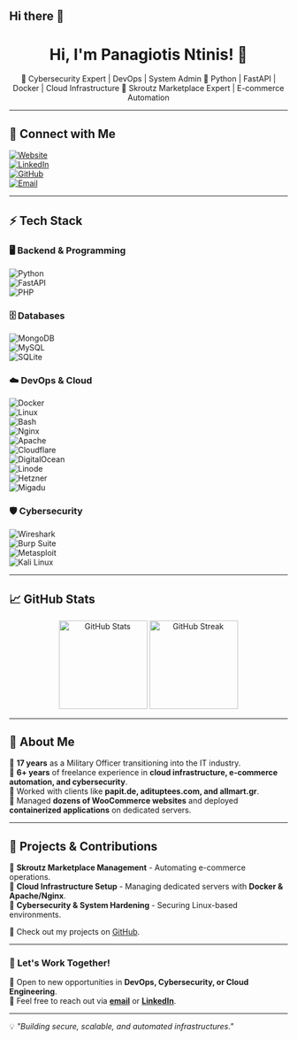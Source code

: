 ## Hi there 👋

<!--
**panagiotisntinis/panagiotisntinis** is a ✨ _special_ ✨ repository because its `README.md` (this file) appears on your GitHub profile.

Here are some ideas to get you started:

- 🔭 I’m currently working on ...
- 🌱 I’m currently learning ...
- 👯 I’m looking to collaborate on ...
- 🤔 I’m looking for help with ...
- 💬 Ask me about ...
- 📫 How to reach me: ...
- 😄 Pronouns: ...
- ⚡ Fun fact: ...
-->
<h1 align="center">Hi, I'm Panagiotis Ntinis! 👋</h1>

<p align="center">
🚀 Cybersecurity Expert | DevOps | System Admin  
🔹 Python | FastAPI | Docker | Cloud Infrastructure  
💼 Skroutz Marketplace Expert | E-commerce Automation  
</p>

---

## 🔗 Connect with Me  
[![Website](https://img.shields.io/badge/Website-cyberfortress.gr-blue?style=flat-square&logo=google-chrome&logoColor=white)](https://cyberfortress.gr)  
[![LinkedIn](https://img.shields.io/badge/LinkedIn-PanagiotisNtinis-blue?style=flat-square&logo=linkedin&logoColor=white)](https://linkedin.com/in/panagiotisntinis)  
[![GitHub](https://img.shields.io/badge/GitHub-panagiotisntinis-black?style=flat-square&logo=github)](https://github.com/panagiotisntinis)  
[![Email](https://img.shields.io/badge/Email-admin@cyberfortress.gr-red?style=flat-square&logo=gmail&logoColor=white)](mailto:admin@cyberfortress.gr)  

---

## ⚡ Tech Stack  

### 🖥️ Backend & Programming  
![Python](https://img.shields.io/badge/-Python-3776AB?logo=python&logoColor=white&style=flat-square)  
![FastAPI](https://img.shields.io/badge/-FastAPI-009688?logo=fastapi&logoColor=white&style=flat-square)  
![PHP](https://img.shields.io/badge/-PHP-777BB4?logo=php&logoColor=white&style=flat-square)  

### 🗄️ Databases  
![MongoDB](https://img.shields.io/badge/-MongoDB-47A248?logo=mongodb&logoColor=white&style=flat-square)  
![MySQL](https://img.shields.io/badge/-MySQL-4479A1?logo=mysql&logoColor=white&style=flat-square)  
![SQLite](https://img.shields.io/badge/-SQLite-003B57?logo=sqlite&logoColor=white&style=flat-square)  

### ☁️ DevOps & Cloud  
![Docker](https://img.shields.io/badge/-Docker-2496ED?logo=docker&logoColor=white&style=flat-square)  
![Linux](https://img.shields.io/badge/-Linux-FCC624?logo=linux&logoColor=black&style=flat-square)  
![Bash](https://img.shields.io/badge/-Bash-4EAA25?logo=gnu-bash&logoColor=white&style=flat-square)  
![Nginx](https://img.shields.io/badge/-Nginx-009639?logo=nginx&logoColor=white&style=flat-square)  
![Apache](https://img.shields.io/badge/-Apache-D22128?logo=apache&logoColor=white&style=flat-square)  
![Cloudflare](https://img.shields.io/badge/-Cloudflare-F38020?logo=cloudflare&logoColor=white&style=flat-square)  
![DigitalOcean](https://img.shields.io/badge/-DigitalOcean-0080FF?logo=digitalocean&logoColor=white&style=flat-square)  
![Linode](https://img.shields.io/badge/-Linode-00A95C?logo=linode&logoColor=white&style=flat-square)  
![Hetzner](https://img.shields.io/badge/-Hetzner-D50C2D?logo=hetzner&logoColor=white&style=flat-square)  
![Migadu](https://img.shields.io/badge/-Migadu-000000?logo=migadu&logoColor=white&style=flat-square)  

### 🛡️ Cybersecurity  
![Wireshark](https://img.shields.io/badge/-Wireshark-1679A7?logo=wireshark&logoColor=white&style=flat-square)  
![Burp Suite](https://img.shields.io/badge/-Burp%20Suite-FF7139?logo=burp-suite&logoColor=white&style=flat-square)  
![Metasploit](https://img.shields.io/badge/-Metasploit-003366?logo=metasploit&logoColor=white&style=flat-square)  
![Kali Linux](https://img.shields.io/badge/-Kali%20Linux-557C94?logo=kali-linux&logoColor=white&style=flat-square)  

---

## 📈 GitHub Stats  

<p align="center">
<img src="https://github-readme-stats.vercel.app/api?username=panagiotisntinis&show_icons=true&theme=tokyonight&count_private=true" alt="GitHub Stats" height="160px"/>
<img src="https://github-readme-streak-stats.herokuapp.com/?user=panagiotisntinis&theme=tokyonight" alt="GitHub Streak" height="160px"/>
</p>


---

## 🚀 About Me  

🔹 **17 years** as a Military Officer transitioning into the IT industry.  
🔹 **6+ years** of freelance experience in **cloud infrastructure, e-commerce automation, and cybersecurity**.  
🔹 Worked with clients like **papit.de, adituptees.com, and allmart.gr**.  
🔹 Managed **dozens of WooCommerce websites** and deployed **containerized applications** on dedicated servers.  

---

## 🔧 Projects & Contributions  

🔹 **Skroutz Marketplace Management** - Automating e-commerce operations.  
🔹 **Cloud Infrastructure Setup** - Managing dedicated servers with **Docker & Apache/Nginx**.  
🔹 **Cybersecurity & System Hardening** - Securing Linux-based environments.  

🔎 Check out my projects on [GitHub](https://github.com/panagiotisntinis).  

---

### 🤝 Let's Work Together!  
🚀 Open to new opportunities in **DevOps, Cybersecurity, or Cloud Engineering**.  
📩 Feel free to reach out via **[email](mailto:admin@cyberfortress.gr)** or **[LinkedIn](https://linkedin.com/in/panagiotisntinis)**.  

---

💡 _"Building secure, scalable, and automated infrastructures."_  
